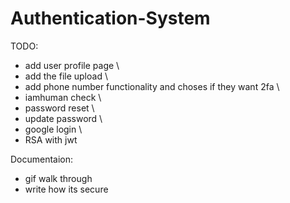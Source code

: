 # Authentication-System
TODO: 
- add user profile page \
- add the file upload \
- add phone number functionality and choses if they want 2fa \
- iamhuman check \
- password reset \
- update password \
- google login \
- RSA with jwt

Documentaion:
- gif walk through
- write how its secure
